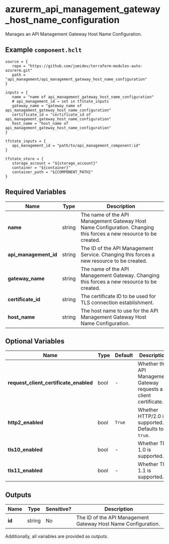 # azurerm_api_management_gateway_host_name_configuration

Manages an API Management Gateway Host Name Configuration.

## Example `component.hclt`

```hcl
source = {
   repo = "https://github.com/jumidev/terraform-modules-auto-azurerm.git" 
   path = "api_management/api_management_gateway_host_name_configuration" 
}

inputs = {
   name = "name of api_management_gateway_host_name_configuration" 
   # api_management_id → set in tfstate_inputs
   gateway_name = "gateway_name of api_management_gateway_host_name_configuration" 
   certificate_id = "certificate_id of api_management_gateway_host_name_configuration" 
   host_name = "host_name of api_management_gateway_host_name_configuration" 
}

tfstate_inputs = {
   api_management_id = "path/to/api_management_component:id" 
}

tfstate_store = {
   storage_account = "${storage_account}" 
   container = "${container}" 
   container_path = "${COMPONENT_PATH}" 
}

```

## Required Variables

| Name | Type |  Description |
| ---- | --------- |  ----------- |
| **name** | string |  The name of the API Management Gateway Host Name Configuration. Changing this forces a new resource to be created. | 
| **api_management_id** | string |  The ID of the API Management Service. Changing this forces a new resource to be created. | 
| **gateway_name** | string |  The name of the API Management Gateway. Changing this forces a new resource to be created. | 
| **certificate_id** | string |  The certificate ID to be used for TLS connection establishment. | 
| **host_name** | string |  The host name to use for the API Management Gateway Host Name Configuration. | 

## Optional Variables

| Name | Type |  Default  |  Description |
| ---- | --------- |  ----------- | ----------- |
| **request_client_certificate_enabled** | bool |  -  |  Whether the API Management Gateway requests a client certificate. | 
| **http2_enabled** | bool |  `True`  |  Whether HTTP/2.0 is supported. Defaults to `true`. | 
| **tls10_enabled** | bool |  -  |  Whether TLS 1.0 is supported. | 
| **tls11_enabled** | bool |  -  |  Whether TLS 1.1 is supported. | 



## Outputs

| Name | Type | Sensitive? | Description |
| ---- | ---- | --------- | --------- |
| **id** | string | No  | The ID of the API Management Gateway Host Name Configuration. | 

Additionally, all variables are provided as outputs.
